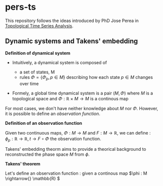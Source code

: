 # pers-ts

This repository follows the ideas introduced by PhD Jose Perea in [Topological Time Series Analysis](https://arxiv.org/abs/1812.05143).

## Dynamic systems and Takens' embedding

**Definition of dynamical system**

- Intuitively, a dynamical system is composed of 
    - a set of states, M
    - rules $\Phi = \{\Phi_p, p \in M\}$ describing how each state $p \in M$ changes over time


- Formely, a global time dynamical system is a pair $(M, \Phi)$ where $M$ is a topological space and $\Phi : \mathbb{R} \times M \rightarrow M$ is a continous map

For most cases, we don't have neither knowledge about $M$ nor $\Phi$. 
However, it is possible to define an *observation function*. 

**Definition of an observation function**

Given two continuous maps, $\Phi : M \rightarrow{} M$ and $F : M \rightarrow{} \mathbb{R}$, 
we can define :
$\phi_p : \mathbb{R} \rightarrow{} \mathbb{R}, t \rightarrow{}  F\circ\Phi$ the observation function. 

Takens' embedding theorm aims to provide a theorical background to reconstructed the phase space $M$ from $\phi$.

**Takens' theorem** 

Let's define an observation function : 
    given a continous map $\phi : M \rightarrow{} \mathbb{R} $
